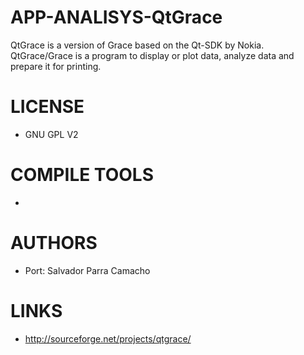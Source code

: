 APP-ANALISYS-QtGrace
====================

QtGrace is a version of Grace based on the Qt-SDK by Nokia. QtGrace/Grace is a program to display or plot data, analyze data and prepare it for printing. 

LICENSE
===============
* GNU GPL V2

COMPILE TOOLS
===============
* 

AUTHORS
===============
* Port: Salvador Parra Camacho

LINKS
===============
* http://sourceforge.net/projects/qtgrace/
